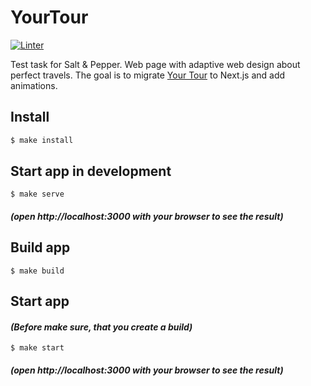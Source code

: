 # YourTour
[![Linter](https://github.com/kaamosdao/your-tour-animations/actions/workflows/linter.yml/badge.svg)](https://github.com/kaamosdao/your-tour-animations/actions/workflows/linter.yml)

Test task for Salt &amp; Pepper. Web page with adaptive web design about perfect travels.
The goal is to migrate [Your Tour](https://github.com/kaamosdao/your-tour) to Next.js and add animations.

## Install

```sh
$ make install
```

## Start app in development

```
$ make serve
```

#### _(open http://localhost:3000 with your browser to see the result)_

## Build app

```
$ make build
```

## Start app

#### _(Before make sure, that you create a build)_

```
$ make start
```

#### _(open http://localhost:3000 with your browser to see the result)_

